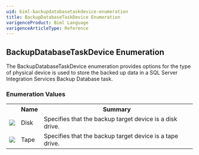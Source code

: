 ```yaml
---
uid: biml-backupdatabasetaskdevice-enumeration
title: BackupDatabaseTaskDevice Enumeration
varigenceProduct: Biml Language
varigenceArticleType: Reference
---
```


## BackupDatabaseTaskDevice Enumeration<div class="LanguageSummary"><div class ="SummaryItem">The BackupDatabaseTaskDevice enumeration provides options for the type of physical device is used to store the backed up data in a SQL Server Integration Services Backup Database task.</div></div><div class="EnumValueGroup">### Enumeration Values<table id="EnumValue" class="MemberList"><tbody><tr><th class="MemberTypeIconColumnHeader">&nbsp;</th><th class="MemberNameColumnHeader">Name</th><th class="MemberSummaryColumnHeader">Summary</th></tr><tr class="cd0"><td align="center" class="MemberTypeIcon"><img src="enumValue.png"></img></td><td class="MemberName">Disk</td><td class="MemberSummary"><div class ="SummaryItem">Specifies that the backup target device is a disk drive.</div></td></tr><tr class="cd1"><td align="center" class="MemberTypeIcon"><img src="enumValue.png"></img></td><td class="MemberName">Tape</td><td class="MemberSummary"><div class ="SummaryItem">Specifies that the backup target device is a tape drive.</div></td></tr></tbody></table></div>